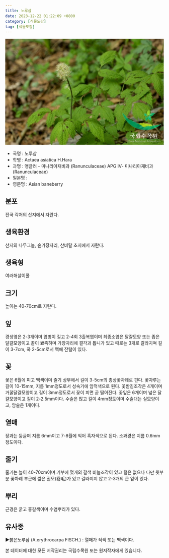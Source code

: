 ```yaml
---
title: 노루삼
date: 2023-12-22 01:22:09 +0800
category: [식물도감]
tag: [식물도감]
---
```




![노루삼](/assets/img/fileUpload/plants/basic/Ranunculaceae/Actaea/19134/1_th2.JPG)
- 국명 : 노루삼
- 학명 : Actaea asiatica H.Hara
- 과명 : 앵글러 - 미나리아재비과 (Ranunculaceae) APG Ⅳ- 미나리아재비과 (Ranunculaceae)
- 일본명 : 
- 영문명 : Asian baneberry


## 분포
전국 각처의 산지에서 자란다.
## 생육환경
산지의 나무그늘, 숲가장자리, 산비탈 초지에서 자란다.
## 생육형
여러해살이풀 
## 크기
높이는 40-70cm로 자란다.
## 잎
경생옆은 2-3개이며 엽병이 길고 2-4회 3출복엽이며 최종소엽은 달걀모양 또는 좁은 달걀모양이고 끝이 뾰족하며 가장자리에 결각과 톱니가 있고 때로는 3개로 갈라지며 길이 3-7cm, 폭 2-5cm로서 맥에 잔털이 있다.
## 꽃
꽃은 6월에 피고 백색이며 줄기 상부에서 길이 3-5cm의 총상꽃차례로 핀다. 꽃자루는 길이 10-15mm, 지름 1mm정도로서 성숙기에 암적색으로 된다. 꽃받침조각은 4개이며 거꿀달걀모양이고 길이 3mm정도로서 꽃이 피면 곧 떨어진다. 꽃잎은 6개이며 넓은 달걀모양이고 길이 2-2.5mm이다. 수술은 많고 길이 4mm정도이며 수술대는 실모양이고, 암술은 1개이다.
## 열매
장과는 둥글며 지름 6mm이고 7-8월에 익어 흑자색으로 된다. 소과경은 지름 0.6mm정도이다.
## 줄기
줄기는 높이 40-70cm이며 기부에 몇개의 갈색 비늘조각이 있고 털은 없으나 다만 윗부분 꽃차례 부근에 짧은 권모(卷毛)가 있고 갈라지지 않고 2-3개의 큰 잎이 있다.
## 뿌리
근경은 굵고 홍갈색이며 수염뿌리가 있다.
## 유사종
▶붉은노루삼 (A.erythrocarpa FISCH.) : 열매가 적색 또는 백색이다.






본 데이터에 대한 모든 저작권리는 국립수목원 또는 원저작자에게 있습니다.
